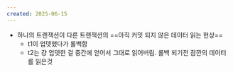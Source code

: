 ```yaml
---
created: 2025-06-15
---
```

- 하나의 트랜잭션이 다른 트랜잭션의 ==아직 커밋 되지 않은 데이터 읽는 현상==
	- t1이 업뎃했다가 롤백함
	- t2는 걍 업뎃한 걸 중간에 얻어서 그대로 읽어버림. 롤백 되기전 잠깐의 데이터를 읽은것